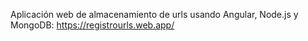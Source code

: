 Aplicación web de almacenamiento de urls usando Angular, Node.js y MongoDB: 
https://registrourls.web.app/
